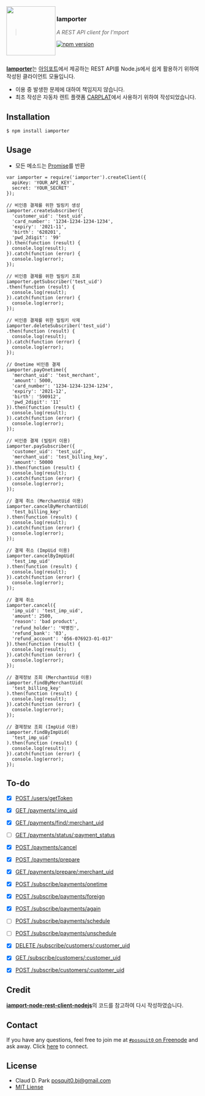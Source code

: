 <img src="https://avatars3.githubusercontent.com/u/11437969?v=3&s=200" align="left" width="128px" height="128px"/>

### **Iamporter**
> *A REST API client for I'mport*

[![npm version](https://badge.fury.io/js/iamporter.svg)](https://badge.fury.io/js/iamporter)


<br />

[**Iamporter**](https://github.com/posquit0/node-iamporter)는 [아임포트](http://iamport.kr/)에서 제공하는 REST API를 Node.js에서 쉽게 활용하기 위하여 작성된 클라이언트 모듈입니다.

- 이용 중 발생한 문제에 대하여 책임지지 않습니다.
- 최초 작성은 자동차 렌트 플랫폼 [CARPLAT](https://www.carplat.co.kr)에서 사용하기 위하여 작성되었습니다.

## <a name="installation">Installation

```bash
$ npm install iamporter
```


## <a name="usage">Usage

- 모든 메소드는 [Promise](http://www.html5rocks.com/ko/tutorials/es6/promises/)를 반환

```node
var iamporter = require('iamporter').createClient({
  apiKey: 'YOUR_API_KEY',
  secret: 'YOUR_SECRET'
});

// 비인증 결제를 위한 빌링키 생성
iamporter.createSubscriber({
  'customer_uid': 'test_uid',
  'card_number': '1234-1234-1234-1234',
  'expiry': '2021-11',
  'birth': '620201',
  'pwd_2digit': '99'
}).then(function (result) {
  console.log(result);
}).catch(function (error) {
  console.log(error);
});

// 비인증 결제를 위한 빌링키 조회
iamporter.getSubscriber('test_uid')
.then(function (result) {
  console.log(result);
}).catch(function (error) {
  console.log(error);
});

// 비인증 결제를 위한 빌링키 삭제
iamporter.deleteSubscriber('test_uid')
.then(function (result) {
  console.log(result);
}).catch(function (error) {
  console.log(error);
});

// Onetime 비인증 결제
iamporter.payOnetime({
  'merchant_uid': 'test_merchant',
  'amount': 5000,
  'card_number': '1234-1234-1234-1234',
  'expiry': '2021-12',
  'birth': '590912',
  'pwd_2digit': '11'
}).then(function (result) {
  console.log(result);
}).catch(function (error) {
  console.log(error);
});

// 비인증 결제 (빌링키 이용)
iamporter.paySubscriber({
  'customer_uid': 'test_uid',
  'merchant_uid': 'test_billing_key',
  'amount': 50000
}).then(function (result) {
  console.log(result);
}).catch(function (error) {
  console.log(error);
});

// 결제 취소 (MerchantUid 이용)
iamporter.cancelByMerchantUid(
  'test_billing_key'
).then(function (result) {
  console.log(result);
}).catch(function (error) {
  console.log(error);
});

// 결제 취소 (ImpUid 이용)
iamporter.cancelByImpUid(
  'test_imp_uid'
).then(function (result) {
  console.log(result);
}).catch(function (error) {
  console.log(error);
});

// 결제 취소
iamporter.cancel({
  'imp_uid': 'test_imp_uid',
  'amount': 2500,
  'reason': 'bad product',
  'refund_holder': '박병진',
  'refund_bank': '03',
  'refund_account': '056-076923-01-017'
}).then(function (result) {
  console.log(result);
}).catch(function (error) {
  console.log(error);
});

// 결제정보 조회 (MerchantUid 이용)
iamporter.findByMerchantUid(
  'test_billing_key'
).then(function (result) {
  console.log(result);
}).catch(function (error) {
  console.log(error);
});

// 결제정보 조회 (ImpUid 이용)
iamporter.findByImpUid(
  'test_imp_uid'
).then(function (result) {
  console.log(result);
}).catch(function (error) {
  console.log(error);
});
```


## To-do

- [x] [POST  /users/getToken](https://api.iamport.kr/#!/authenticate/getToken)
- [x] [GET   /payments/:imp_uid](https://api.iamport.kr/#!/payments/getPaymentByImpUid)
- [x] [GET   /payments/find/:merchant_uid](https://api.iamport.kr/#!/payments/getPaymentByMerchantUid)
- [ ] [GET   /payments/status/:payment_status](https://api.iamport.kr/#!/payments/getPaymentsByStatus)
- [x] [POST  /payments/cancel](https://api.iamport.kr/#!/payments/cancelPayment)
- [x] [POST  /payments/prepare](https://api.iamport.kr/#!/payments.validation/preparePayment)
- [x] [GET   /payments/prepare/:merchant_uid](https://api.iamport.kr/#!/payments.validation/getPaymentPrepareByMerchantUid)
- [x] [POST  /subscribe/payments/onetime](https://api.iamport.kr/#!/subscribe/onetime)
- [x] [POST  /subscribe/payments/foreign](https://api.iamport.kr/#!/)
- [x] [POST  /subscribe/payments/again](https://api.iamport.kr/#!/subscribe/again)
- [ ] [POST   /subscribe/payments/schedule](https://api.iamport.kr/#!/subscribe/schedule)
- [ ] [POST   /subscribe/payments/unschedule](https://api.iamport.kr/#!/subscribe/unschedule)
- [x] [DELETE /subscribe/customers/:customer_uid](https://api.iamport.kr/#!/subscribe.customer/customer_delete)
- [x] [GET    /subscribe/customers/:customer_uid](https://api.iamport.kr/#!/subscribe.customer/customer_view)
- [x] [POST   /subscribe/customers/:customer_uid](https://api.iamport.kr/#!/subscribe.customer/customer_save)


## <a name="credit">Credit

[**iamport-node-rest-client-nodejs**](https://github.com/iamport/iamport-rest-client-nodejs)의 코드를 참고하여 다시 작성하였습니다.


## <a name="contact">Contact

If you have any questions, feel free to join me at [`#posquit0` on Freenode](irc://irc.freenode.net/posquit0) and ask away. Click [here](https://kiwiirc.com/client/irc.freenode.net/posquit0) to connect.


## <a name="license">License

- Claud D. Park <posquit0.bj@gmail.com>
- [MIT Liense](https://github.com/posquit0/node-iamporter/blob/master/LICENSE)

